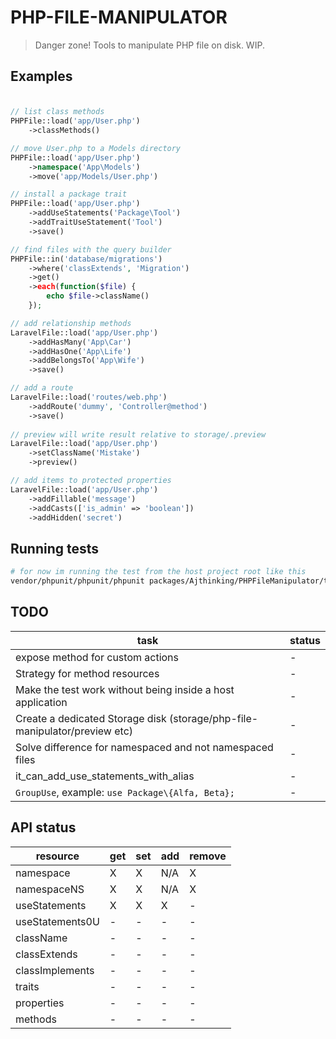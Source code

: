 # PHP-FILE-MANIPULATOR
> Danger zone! Tools to manipulate PHP file on disk. WIP.

## Examples

### 
```php

// list class methods
PHPFile::load('app/User.php')
    ->classMethods()

// move User.php to a Models directory
PHPFile::load('app/User.php')
    ->namespace('App\Models')
    ->move('app/Models/User.php')

// install a package trait
PHPFile::load('app/User.php')
    ->addUseStatements('Package\Tool')
    ->addTraitUseStatement('Tool')
    ->save()

// find files with the query builder
PHPFile::in('database/migrations')
    ->where('classExtends', 'Migration')
    ->get()
    ->each(function($file) {
        echo $file->className()
    });

// add relationship methods
LaravelFile::load('app/User.php')
    ->addHasMany('App\Car')
    ->addHasOne('App\Life')
    ->addBelongsTo('App\Wife')
    ->save()

// add a route
LaravelFile::load('routes/web.php')
    ->addRoute('dummy', 'Controller@method')
    ->save()
    
// preview will write result relative to storage/.preview
LaravelFile::load('app/User.php')
    ->setClassName('Mistake')
    ->preview()

// add items to protected properties
LaravelFile::load('app/User.php')
    ->addFillable('message')
    ->addCasts(['is_admin' => 'boolean'])
    ->addHidden('secret')    

```

## Running tests
```bash
# for now im running the test from the host project root like this
vendor/phpunit/phpunit/phpunit packages/Ajthinking/PHPFileManipulator/tests
```

## TODO


| task | status |
|------|--------|
| expose method for custom actions | - |
| Strategy for method resources| - |
| Make the test work without being inside a host application| - |
| Create a dedicated Storage disk (storage/php-file-manipulator/preview etc) | - |
| Solve difference for namespaced and not namespaced files | - |
| it_can_add_use_statements_with_alias | - |
| `GroupUse`, example:  `use Package\{Alfa, Beta};` | - |


## API status


| resource       | get| set | add | remove |
|----------------|----|-----|-----|--------|
| namespace      | X  | X   | N/A | X      |
| namespaceNS    | X  | X   | N/A | X      |
| useStatements  | X  | X   | X   | -      |
| useStatements0U|  - | -   | -   | -      |
| className      |  - | -   | -   | -      |
| classExtends   |  - | -   | -   | -      |
| classImplements|  - | -   | -   | -      |
| traits         |  - | -   | -   | -      |
| properties     |  - | -   | -   | -      |
| methods        |  - | -   | -   | -      |